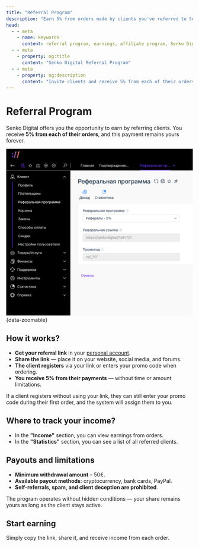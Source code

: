 ```yaml
---
title: "Referral Program"
description: "Earn 5% from orders made by clients you've referred to Senko Digital."
head:
  - - meta
    - name: keywords
      content: referral program, earnings, affiliate program, Senko Digital, income
  - - meta
    - property: og:title
      content: "Senko Digital Referral Program"
  - - meta
    - property: og:description
      content: "Invite clients and receive 5% from each of their orders without limitations."
---
```


# Referral Program

Senko Digital offers you the opportunity to earn by referring clients. You receive **5% from each of their orders**, and this payment remains yours forever.

![referral program in personal account](/images/personal-area/referral/1.png){data-zoomable}

## How it works?

- **Get your referral link** in your [personal account](https://my.senko.digital/billmgr?clickstat=yes&startform=affiliate.client).  
- **Share the link** — place it on your website, social media, and forums.  
- **The client registers** via your link or enters your promo code when ordering.  
- **You receive 5% from their payments** — without time or amount limitations.  

If a client registers without using your link, they can still enter your promo code during their first order, and the system will assign them to you.

## Where to track your income?

- In the **"Income"** section, you can view earnings from orders.  
- In the **"Statistics"** section, you can see a list of all referred clients.  

## Payouts and limitations

- **Minimum withdrawal amount** – 50€.  
- **Available payout methods**: cryptocurrency, bank cards, PayPal.  
- **Self-referrals, spam, and client deception are prohibited**.  

The program operates without hidden conditions — your share remains yours as long as the client stays active.

## Start earning

Simply copy the link, share it, and receive income from each order.  
